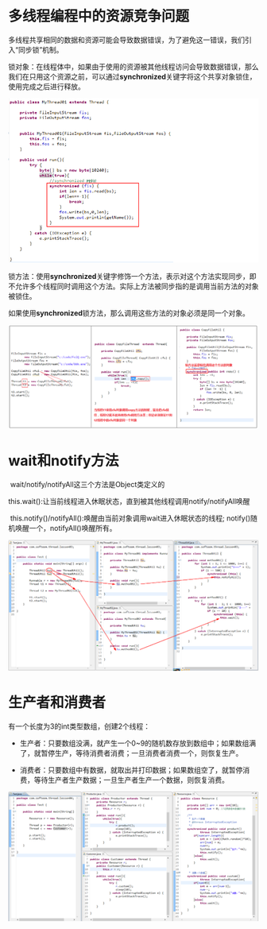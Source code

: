 # 多线程编程中的资源竞争问题

多线程共享相同的数据和资源可能会导致数据错误，为了避免这一错误，我们引入“同步锁”机制。

锁对象：在线程体中，如果由于使用的资源被其他线程访问会导致数据错误，那么我们在只用这个资源之前，可以通过**synchronized**关键字将这个共享对象锁住，使用完成之后进行释放。

![](img/6-1.png)

锁方法：使用**synchronized**关键字修饰一个方法，表示对这个方法实现同步，即不允许多个线程同时调用这个方法。实际上方法被同步指的是调用当前方法的对象被锁住。

如果使用**synchronized**锁方法，那么调用这些方法的对象必须是同一个对象。

![](img/6-2.png)

# wait和notify方法

​     wait/notify/notifyAll这三个方法是Object类定义的

​     this.wait():让当前线程进入休眠状态，直到被其他线程调用notify/notifyAll唤醒

​     this.notify()/notifyAll():唤醒由当前对象调用wait进入休眠状态的线程; notify()随机唤醒一个，notifyAll()唤醒所有。

![](img/6-3.png)

# 生产者和消费者

有一个长度为3的int类型数组，创建2个线程：

- 生产者：只要数组没满，就产生一个0~9的随机数存放到数组中；如果数组满了，就暂停生产，等待消费者消费；一旦消费者消费一个，则恢复生产。

- 消费者：只要数组中有数据，就取出并打印数据；如果数组空了，就暂停消费，等待生产者生产数据；一旦生产者生产一个数据，则恢复消费。

![](img/6-4.png)


